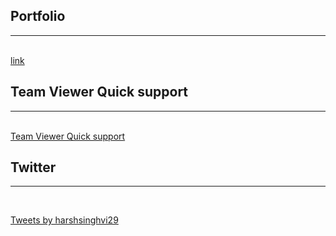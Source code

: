 ## Portfolio

---
<br>
<a href="https://harshsinghvi.pb.online/">link </a>
<br>


## Team Viewer Quick support

---
<br>
<a href="https://get.teamviewer.com/techudz">  Team Viewer Quick support</a>
<br>

## Twitter

---
<br>

<a class="twitter-timeline" href="https://twitter.com/harshsinghvi29?ref_src=twsrc%5Etfw">Tweets by harshsinghvi29</a> <script async src="https://platform.twitter.com/widgets.js" charset="utf-8"></script>

